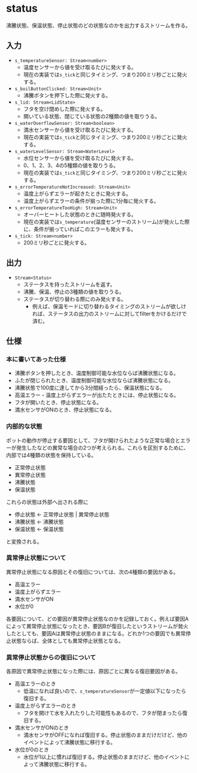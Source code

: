 # status

沸騰状態、保温状態、停止状態のどの状態なのかを出力するストリームを作る。

## 入力

- `s_temperatureSensor: Stream<number>`
  - 温度センサーから値を受け取るたびに発火する。
  - 現在の実装では`s_tick`と同じタイミング、つまり200ミリ秒ごとに発火する。
- `s_boilButtonClicked: Stream<Unit>`
  - 沸騰ボタンを押下した際に発火する。
- `s_lid: Stream<LidState>`
  - フタを空け閉めした際に発火する。
  - 開いている状態、閉じている状態の2種類の値を取りうる。
- `s_waterOverflowSensor: Stream<boolean>`
  - 満水センサーから値を受け取るたびに発火する。
  - 現在の実装では`s_tick`と同じタイミング、つまり200ミリ秒ごとに発火する。
- `s_waterLevelSensor: Stream<WaterLevel>`
  - 水位センサーから値を受け取るたびに発火する。
  - 0、1、2、3、4の5種類の値を取りうる。
  - 現在の実装では`s_tick`と同じタイミング、つまり200ミリ秒ごとに発火する。
- `s_errorTemperatureNotIncreased: Stream<Unit>`
  - 温度上がらずエラーが起きたときに発火する。
  - 温度上がらずエラーの条件が揃った際に1分毎に発火する。
- `s_errorTemperatureTooHigh: Stream<Unit>`
  - オーバーヒートした状態のときに随時発火する。
  - 現在の実装では`s_temperature`(温度センサーのストリーム)が発火した際に、条件が揃っていればこのエラーも発火する。
- `s_tick: Stream<number>`
  - 200ミリ秒ごとに発火する。

## 出力

- `Stream<Status>`
  - ステータスを持ったストリームを返す。
  - 沸騰、保温、停止の3種類の値を取りうる。
  - ステータスが切り替わる際にのみ発火する。
    - 例えば、保温モードに切り替わるタイミングのストリームが欲しければ、ステータスの出力のストリームに対してfilterをかけるだけで済む。

## 仕様

### 本に書いてあった仕様

- 沸騰ボタンを押したとき、温度制御可能な水位ならば沸騰状態になる。
- ふたが閉じられたとき、温度制御可能な水位ならば沸騰状態になる。
- 沸騰状態で100度に達してから3分間経ったら、保温状態になる。
- 高温エラー・温度上がらずエラーが出たたときには、停止状態になる。
- フタが開いたとき、停止状態になる。
- 満水センサがONのとき、停止状態になる。

### 内部的な状態

ポットの動作が停止する要因として、フタが開けられたような正常な場合とエラーが発生したなどの異常な場合の2つが考えられる。これらを区別するために、内部では4種類の状態を保持している。

- 正常停止状態
- 異常停止状態
- 沸騰状態
- 保温状態

これらの状態は外部へ出される際に

- 停止状態 <- 正常停止状態 | 異常停止状態
- 沸騰状態 <- 沸騰状態
- 保温状態 <- 保温状態

と変換される。

### 異常停止状態について

異常停止状態になる原因とその復旧については、次の4種類の要因がある。

- 高温エラー
- 温度上がらずエラー
- 満水センサがON
- 水位が0

各要因について、どの要因が異常停止状態なのかを記録しておく。例えば要因Aによって異常停止状態になったとき、要因Bが復旧したというストリームが発火したとしても、要因Aは異常停止状態のままになる。どれか1つの要因でも異常停止状態ならば、全体としても異常停止状態となる。

### 異常停止状態からの復旧について

各原因で異常停止状態になった際には、原因ごとに異なる復旧要因がある。

- 高温エラーのとき
  - 低温になれば良いので、`s_temperatureSensor`が一定値以下になったら復旧する。
- 温度上がらずエラーのとき
  - フタを開けて水を入れたりした可能性もあるので、フタが閉まったら復旧する。
- 満水センサがONのとき
  - 満水センサがOFFになれば復旧する。停止状態のままだけだけど、他のイベントによって沸騰状態に移行する。
- 水位が0のとき
  - 水位が1以上に慣れば復旧する。停止状態のままだけど、他のイベントによって沸騰状態に移行する。
